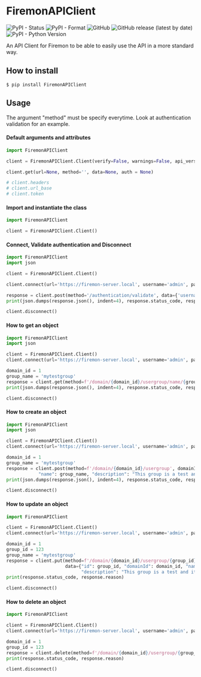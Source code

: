 # FiremonAPIClient
![PyPI - Status](https://img.shields.io/pypi/status/FiremonAPIClient)
![PyPI - Format](https://img.shields.io/pypi/format/FiremonAPIClient)
![GitHub](https://img.shields.io/github/license/vsantiago113/FiremonAPIClient)
![GitHub release (latest by date)](https://img.shields.io/github/v/release/vsantiago113/FiremonAPIClient)
![PyPI - Python Version](https://img.shields.io/pypi/pyversions/FiremonAPIClient)

An API Client for Firemon to be able to easily use the API in a more standard way.

## How to install
```ignorelang
$ pip install FiremonAPIClient
```

## Usage
The argument "method" must be specify everytime. Look at authentication validation for an example.

#### Default arguments and attributes
```python
import FiremonAPIClient

client = FiremonAPIClient.Client(verify=False, warnings=False, api_version='v1')

client.get(url=None, method='', data=None, auth = None)

# client.headers
# client.url_base
# client.token

```

#### Import and instantiate the class
```python
import FiremonAPIClient

client = FiremonAPIClient.Client()
```

#### Connect, Validate authentication and Disconnect
```python
import FiremonAPIClient
import json

client = FiremonAPIClient.Client()

client.connect(url='https://firemon-server.local', username='admin', password='Admin123')

response = client.post(method='/authentication/validate', data={'username': 'admin', 'password': 'Admin123'})
print(json.dumps(response.json(), indent=4), response.status_code, response.reason)

client.disconnect()
```

#### How to get an object
```python
import FiremonAPIClient
import json

client = FiremonAPIClient.Client()
client.connect(url='https://firemon-server.local', username='admin', password='Admin123')

domain_id = 1
group_name = 'mytestgroup'
response = client.get(method=f'/domain/{domain_id}/usergroup/name/{group_name}')
print(json.dumps(response.json(), indent=4), response.status_code, response.reason)

client.disconnect()
```

#### How to create an object
```python
import FiremonAPIClient
import json

client = FiremonAPIClient.Client()
client.connect(url='https://firemon-server.local', username='admin', password='Admin123')

domain_id = 1
group_name = 'mytestgroup'
response = client.post(method=f'/domain/{domain_id}/usergroup', domainId=domain_id, data={
            "name": group_name, "description": "This group is a test and can be deleted"})
print(json.dumps(response.json(), indent=4), response.status_code, response.reason)

client.disconnect()
```

#### How to update an object
```python
import FiremonAPIClient

client = FiremonAPIClient.Client()
client.connect(url='https://firemon-server.local', username='admin', password='Admin123')

domain_id = 1
group_id = 123
group_name = 'mytestgroup'
response = client.put(method=f'/domain/{domain_id}/usergroup/{group_id}', domainId=domain_id, id=group_id,
                      data={"id": group_id, "domainId": domain_id, "name": group_name,
                            "description": "This group is a test and it has been updated and can be deleted"})
print(response.status_code, response.reason)

client.disconnect()
```

#### How to delete an object
```python
import FiremonAPIClient

client = FiremonAPIClient.Client()
client.connect(url='https://firemon-server.local', username='admin', password='Admin123')

domain_id = 1
group_id = 123
response = client.delete(method=f'/domain/{domain_id}/usergroup/{group_id}', domainId=domain_id, id=group_id)
print(response.status_code, response.reason)

client.disconnect()
```
